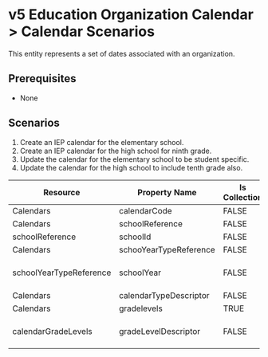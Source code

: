 # v5 Education Organization Calendar > Calendar Scenarios

This entity represents a set of dates associated with an organization.

## Prerequisites

- None

## Scenarios

1. Create an IEP calendar for the elementary school.
2. Create an IEP calendar for the high school for ninth grade.
3. Update the calendar for the elementary school to be student specific.
4. Update the calendar for the high school to include tenth grade also.

| Resource                | Property Name          | Is Collection | Data Type              | Required / Optional | Scenario 1 <br/>POST    | Scenario 2 <br/>POST  | Scenario 3 <br/>PUT     | Scenario 4 <br/>PUT             |
| ----------------------- | ---------------------- | ------------- | ---------------------- | ------------------- | ----------------------- | --------------------- | ----------------------- | ------------------------------- |
| Calendars               | calendarCode           | FALSE         | string                 | REQUIRED            | `<br/>107SS111111<br/>` | IEP001                | `<br/>107SS111111<br/>` | IEP001                          |
| Calendars               | schoolReference        | FALSE         | schoolReference        | REQUIRED            |                         |                       |                         |                                 |
| schoolReference         | schoolId               | FALSE         | integer                | REQUIRED            | 255901107               | 255901001             | 255901107               | 255901001                       |
| Calendars               | schooYearTypeReference | FALSE         | schooYearTypeReference | REQUIRED            |                         |                       |                         |                                 |
| schoolYearTypeReference | schoolYear             | FALSE         | int                    | REQUIRED            | [Current School Year]   | [Current School Year] | [Current School Year]   | [Current School Year]           |
| Calendars               | calendarTypeDescriptor | FALSE         | calendarTypeDescriptor | REQUIRED            | IEP                     | IEP                   | **Student Specific**    | IEP                             |
| Calendars               | gradelevels            | TRUE          | gradeLevels[]          | CONDITIONAL         |                         |                       |                         |                                 |
| calendarGradeLevels     | gradeLevelDescriptor   | FALSE         | string                 | CONDITIONAL         |                         | Ninth grade           |                         | Ninth grade<br/>**Tenth grade** |
